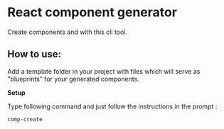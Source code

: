 # React component generator

Create components and with this cli tool.

## How to use:
Add a template folder in your project with files which will serve as "blueprints" for your generated components.

**Setup**

Type following command and just follow the instructions in the prompt :

```sh
comp-create
```
